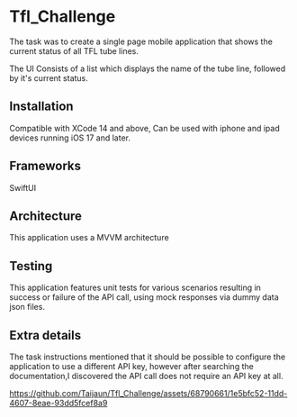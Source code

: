 # Tfl_Challenge
The task was to create a single page mobile application that shows the current status of all TFL tube lines.

The UI Consists of a list which displays the name of the tube line, followed by it's current status.

## Installation ##
Compatible with XCode 14 and above, Can be used with iphone and ipad devices running iOS 17 and later.

## Frameworks ##
SwiftUI

## Architecture ##
This application uses a MVVM architecture

## Testing ##
This application features unit tests for various scenarios resulting in success or failure of the API call, using mock responses via dummy data json files.

## Extra details ##
The task instructions mentioned that it should be possible to configure the application to use a different API key, however after searching the documentation,I discovered the API call does not require an API key at all.




https://github.com/Taijaun/Tfl_Challenge/assets/68790661/1e5bfc52-11dd-4607-8eae-93dd5fcef8a9





